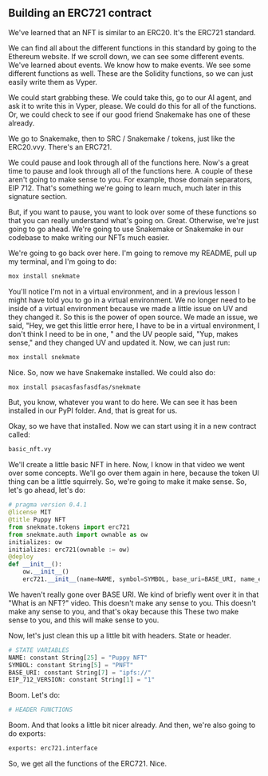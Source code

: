 ## Building an ERC721 contract

We've learned that an NFT is similar to an ERC20. It's the ERC721 standard.

We can find all about the different functions in this standard by going to the Ethereum website. If we scroll down, we can see some different events. We've learned about events. We know how to make events. We see some different functions as well. These are the Solidity functions, so we can just easily write them as Vyper.

We could start grabbing these. We could take this, go to our AI agent, and ask it to write this in Vyper, please. We could do this for all of the functions. Or, we could check to see if our good friend Snakemake has one of these already.

We go to Snakemake, then to SRC / Snakemake / tokens, just like the ERC20.vvy. There's an ERC721.

We could pause and look through all of the functions here.  Now's a great time to pause and look through all of the functions here. A couple of these aren't going to make sense to you. For example, those domain separators, EIP 712. That's something we're going to learn much, much later in this signature section.

But, if you want to pause, you want to look over some of these functions so that you can really understand what's going on. Great. Otherwise, we're just going to go ahead. We're going to use Snakemake or Snakemake in our codebase to make writing our NFTs much easier.

We're going to go back over here. I'm going to remove my README, pull up my terminal, and I'm going to do:

```bash
mox install snekmate
```

You'll notice I'm not in a virtual environment, and in a previous lesson I might have told you to go in a virtual environment. We no longer need to be inside of a virtual environment because we made a little issue on UV and they changed it. So this is the power of open source. We made an issue, we said, "Hey, we get this little error here, I have to be in a virtual environment, I don't think I need to be in one, " and the UV people said, "Yup, makes sense," and they changed UV and updated it. Now, we can just run:

```bash
mox install snekmate
```

Nice. So, now we have Snakemake installed. We could also do:

```bash
mox install psacasfasfasdfas/snekmate
```

But, you know, whatever you want to do here. We can see it has been installed in our PyPI folder. And, that is great for us.

Okay, so we have that installed. Now we can start using it in a new contract called:

```python
basic_nft.vy
```

We'll create a little basic NFT in here.  Now, I know in that video we went over some concepts. We'll go over them again in here, because the token UI thing can be a little squirrely. So, we're going to make it make sense. So, let's go ahead, let's do:

```python
# pragma version 0.4.1
@license MIT
@title Puppy NFT
from snekmate.tokens import erc721
from snekmate.auth import ownable as ow
initializes: ow
initializes: erc721(ownable := ow)
@deploy
def __init__():
    ow.__init__()
    erc721.__init__(name=NAME, symbol=SYMBOL, base_uri=BASE_URI, name_eip712=NAME_EIP712, version_eip712=VERSION)
```

We haven't really gone over BASE URI. We kind of briefly went over it in that "What is an NFT?" video. This doesn't make any sense to you. This doesn't make any sense to you, and that's okay because this These two make sense to you, and this will make sense to you.


Now, let's just clean this up a little bit with headers. State or header.

```python
# STATE VARIABLES
NAME: constant String[25] = "Puppy NFT"
SYMBOL: constant String[5] = "PNFT"
BASE_URI: constant String[7] = "ipfs://"
EIP_712_VERSION: constant String[1] = "1"
```

Boom. Let's do:

```python
# HEADER FUNCTIONS
```

Boom. And that looks a little bit nicer already. And then, we're also going to do exports:

```python
exports: erc721.interface
```

So, we get all the functions of the ERC721. Nice.

